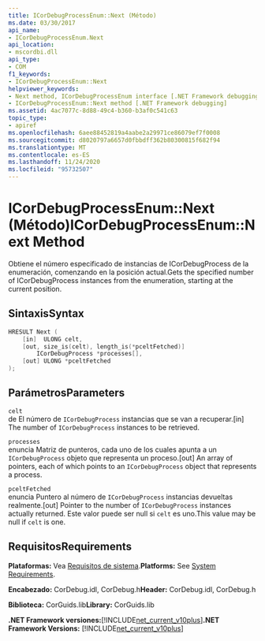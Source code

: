 ```yaml
---
title: ICorDebugProcessEnum::Next (Método)
ms.date: 03/30/2017
api_name:
- ICorDebugProcessEnum.Next
api_location:
- mscordbi.dll
api_type:
- COM
f1_keywords:
- ICorDebugProcessEnum::Next
helpviewer_keywords:
- Next method, ICorDebugProcessEnum interface [.NET Framework debugging]
- ICorDebugProcessEnum::Next method [.NET Framework debugging]
ms.assetid: 4ac7077c-8d88-49c4-b360-b3af0c541c63
topic_type:
- apiref
ms.openlocfilehash: 6aee88452819a4aabe2a29971ce86079ef7f0008
ms.sourcegitcommit: d8020797a6657d0fbbdff362b80300815f682f94
ms.translationtype: MT
ms.contentlocale: es-ES
ms.lasthandoff: 11/24/2020
ms.locfileid: "95732507"
---
```

# <a name="icordebugprocessenumnext-method"></a><span data-ttu-id="c9c41-102">ICorDebugProcessEnum::Next (Método)</span><span class="sxs-lookup"><span data-stu-id="c9c41-102">ICorDebugProcessEnum::Next Method</span></span>

<span data-ttu-id="c9c41-103">Obtiene el número especificado de instancias de ICorDebugProcess de la enumeración, comenzando en la posición actual.</span><span class="sxs-lookup"><span data-stu-id="c9c41-103">Gets the specified number of ICorDebugProcess instances from the enumeration, starting at the current position.</span></span>  
  
## <a name="syntax"></a><span data-ttu-id="c9c41-104">Sintaxis</span><span class="sxs-lookup"><span data-stu-id="c9c41-104">Syntax</span></span>  
  
```cpp  
HRESULT Next (  
    [in]  ULONG celt,  
    [out, size_is(celt), length_is(*pceltFetched)]  
        ICorDebugProcess *processes[],  
    [out] ULONG *pceltFetched  
);  
```  
  
## <a name="parameters"></a><span data-ttu-id="c9c41-105">Parámetros</span><span class="sxs-lookup"><span data-stu-id="c9c41-105">Parameters</span></span>  

 `celt`  
 <span data-ttu-id="c9c41-106">de El número de `ICorDebugProcess` instancias que se van a recuperar.</span><span class="sxs-lookup"><span data-stu-id="c9c41-106">[in] The number of `ICorDebugProcess` instances to be retrieved.</span></span>  
  
 `processes`  
 <span data-ttu-id="c9c41-107">enuncia Matriz de punteros, cada uno de los cuales apunta a un `ICorDebugProcess` objeto que representa un proceso.</span><span class="sxs-lookup"><span data-stu-id="c9c41-107">[out] An array of pointers, each of which points to an `ICorDebugProcess` object that represents a process.</span></span>  
  
 `pceltFetched`  
 <span data-ttu-id="c9c41-108">enuncia Puntero al número de `ICorDebugProcess` instancias devueltas realmente.</span><span class="sxs-lookup"><span data-stu-id="c9c41-108">[out] Pointer to the number of `ICorDebugProcess` instances actually returned.</span></span> <span data-ttu-id="c9c41-109">Este valor puede ser null si `celt` es uno.</span><span class="sxs-lookup"><span data-stu-id="c9c41-109">This value may be null if `celt` is one.</span></span>  
  
## <a name="requirements"></a><span data-ttu-id="c9c41-110">Requisitos</span><span class="sxs-lookup"><span data-stu-id="c9c41-110">Requirements</span></span>  

 <span data-ttu-id="c9c41-111">**Plataformas:** Vea [Requisitos de sistema](../../get-started/system-requirements.md).</span><span class="sxs-lookup"><span data-stu-id="c9c41-111">**Platforms:** See [System Requirements](../../get-started/system-requirements.md).</span></span>  
  
 <span data-ttu-id="c9c41-112">**Encabezado:** CorDebug.idl, CorDebug.h</span><span class="sxs-lookup"><span data-stu-id="c9c41-112">**Header:** CorDebug.idl, CorDebug.h</span></span>  
  
 <span data-ttu-id="c9c41-113">**Biblioteca:** CorGuids.lib</span><span class="sxs-lookup"><span data-stu-id="c9c41-113">**Library:** CorGuids.lib</span></span>  
  
 <span data-ttu-id="c9c41-114">**.NET Framework versiones:**[!INCLUDE[net_current_v10plus](../../../../includes/net-current-v10plus-md.md)]</span><span class="sxs-lookup"><span data-stu-id="c9c41-114">**.NET Framework Versions:** [!INCLUDE[net_current_v10plus](../../../../includes/net-current-v10plus-md.md)]</span></span>
